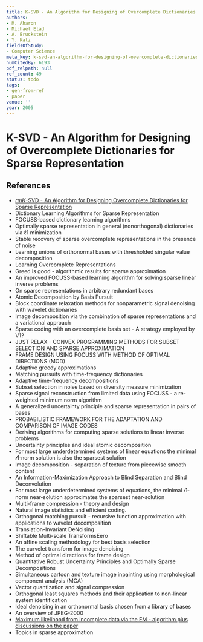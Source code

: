 ```yaml
---
title: K-SVD - An Algorithm for Designing of Overcomplete Dictionaries for Sparse Representation
authors:
- M. Aharon
- Michael Elad
- A. Bruckstein
- Y. Katz
fieldsOfStudy:
- Computer Science
meta_key: k-svd-an-algorithm-for-designing-of-overcomplete-dictionaries-for-sparse-representation
numCitedBy: 6193
pdf_relpath: null
ref_count: 49
status: todo
tags:
- gen-from-ref
- paper
venue: ''
year: 2005
---
```


# K-SVD - An Algorithm for Designing of Overcomplete Dictionaries for Sparse Representation

## References

- [$rm K$-SVD - An Algorithm for Designing Overcomplete Dictionaries for Sparse Representation](./rm-k-svd-an-algorithm-for-designing-overcomplete-dictionaries-for-sparse-representation.md)
- Dictionary Learning Algorithms for Sparse Representation
- FOCUSS-based dictionary learning algorithms
- Optimally sparse representation in general (nonorthogonal) dictionaries via ℓ1 minimization
- Stable recovery of sparse overcomplete representations in the presence of noise
- Learning unions of orthonormal bases with thresholded singular value decomposition
- Learning Overcomplete Representations
- Greed is good - algorithmic results for sparse approximation
- An improved FOCUSS-based learning algorithm for solving sparse linear inverse problems
- On sparse representations in arbitrary redundant bases
- Atomic Decomposition by Basis Pursuit
- Block coordinate relaxation methods for nonparametric signal denoising with wavelet dictionaries
- Image decomposition via the combination of sparse representations and a variational approach
- Sparse coding with an overcomplete basis set - A strategy employed by V1?
- JUST RELAX - CONVEX PROGRAMMING METHODS FOR SUBSET SELECTION AND SPARSE APPROXIMATION
- FRAME DESIGN USING FOCUSS WITH METHOD OF OPTIMAL DIRECTIONS (MOD)
- Adaptive greedy approximations
- Matching pursuits with time-frequency dictionaries
- Adaptive time-frequency decompositions
- Subset selection in noise based on diversity measure minimization
- Sparse signal reconstruction from limited data using FOCUSS - a re-weighted minimum norm algorithm
- A generalized uncertainty principle and sparse representation in pairs of bases
- PROBABILISTIC FRAMEWORK FOR THE ADAPTATION AND COMPARISON OF IMAGE CODES
- Deriving algorithms for computing sparse solutions to linear inverse problems
- Uncertainty principles and ideal atomic decomposition
- For most large underdetermined systems of linear equations the minimal 𝓁1‐norm solution is also the sparsest solution
- Image decomposition - separation of texture from piecewise smooth content
- An Information-Maximization Approach to Blind Separation and Blind Deconvolution
- For most large underdetermined systems of equations, the minimal 𝓁1‐norm near‐solution approximates the sparsest near‐solution
- Multi-frame compression - theory and design
- Natural image statistics and efficient coding.
- Orthogonal matching pursuit - recursive function approximation with applications to wavelet decomposition
- Translation-Invariant DeNoising
- Shiftable Multi-scale TransformsEero
- An affine scaling methodology for best basis selection
- The curvelet transform for image denoising
- Method of optimal directions for frame design
- Quantitative Robust Uncertainty Principles and Optimally Sparse Decompositions
- Simultaneous cartoon and texture image inpainting using morphological component analysis (MCA)
- Vector quantization and signal compression
- Orthogonal least squares methods and their application to non-linear system identification
- Ideal denoising in an orthonormal basis chosen from a library of bases
- An overview of JPEG-2000
- [Maximum likelihood from incomplete data via the EM - algorithm plus discussions on the paper](./maximum-likelihood-from-incomplete-data-via-the-em-algorithm-plus-discussions-on-the-paper.md)
- Topics in sparse approximation
